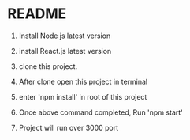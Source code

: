 # README #

1. Install Node js latest version

2. install React.js latest version

3. clone this project.

4. After clone open this project in terminal

5. enter 'npm install' in root of this project

6. Once above command completed, Run 'npm start'

7. Project will run over 3000 port